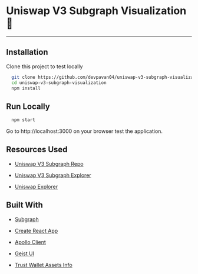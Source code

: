 # Uniswap V3 Subgraph Visualization 🦄

<hr />

## Installation

Clone this project to test locally

```bash
  git clone https://github.com/devpavan04/uniswap-v3-subgraph-visualization.git
  cd uniswap-v3-subgraph-visualization
  npm install
```

## Run Locally

```bash
  npm start
```

Go to http://localhost:3000 on your browser test the application.

## Resources Used

- [Uniswap V3 Subgraph Repo](https://github.com/Uniswap/v3-subgraph)

- [Uniswap V3 Subgraph Explorer](https://thegraph.com/hosted-service/subgraph/uniswap/uniswap-v3)

- [Uniswap Explorer](https://info.uniswap.org/#/)

## Built With

- [Subgraph](https://thegraph.com/en/)

- [Create React App](https://create-react-app.dev/)

- [Apollo Client](https://www.apollographql.com/docs/react/)

- [Geist UI](https://geist-ui.dev/en-us)

- [Trust Wallet Assets Info](https://github.com/trustwallet/assets)
